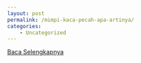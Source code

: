 ```yaml
---
layout: post
permalink: /mimpi-kaca-pecah-apa-artinya/
categories:
    - Uncategorized
---
```


[Baca Selengkapnya](/02)